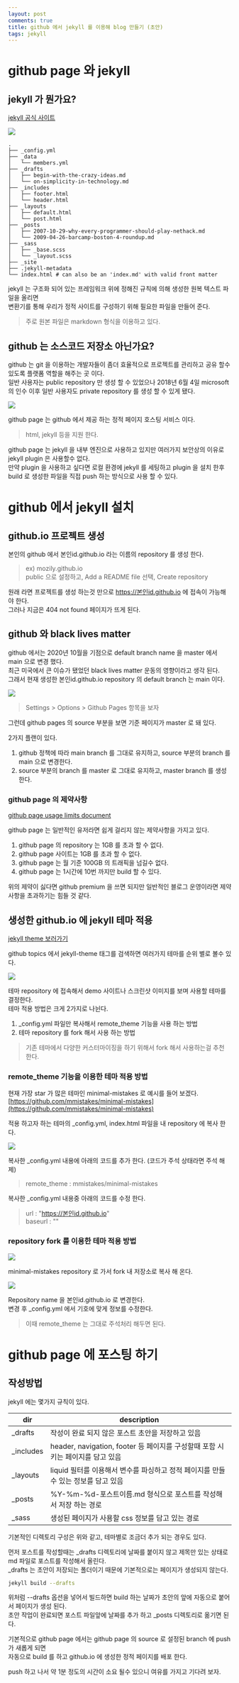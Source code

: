 ```yaml
---
layout: post
comments: true
title: github 에서 jekyll 를 이용해 blog 만들기 (초안)
tags: jekyll
---
```


# github page 와 jekyll

## jekyll 가 뭔가요?

[jekyll 공식 사이트](https://jekyllrb.com/)

![](https://drive.google.com/uc?export=download&id=16VWOGHeUE1jRhcUwglKENLFHuITUngaD)

```
.
├── _config.yml
├── _data
│   └── members.yml
├── _drafts
│   ├── begin-with-the-crazy-ideas.md
│   └── on-simplicity-in-technology.md
├── _includes
│   ├── footer.html
│   └── header.html
├── _layouts
│   ├── default.html
│   └── post.html
├── _posts
│   ├── 2007-10-29-why-every-programmer-should-play-nethack.md
│   └── 2009-04-26-barcamp-boston-4-roundup.md
├── _sass
│   ├── _base.scss
│   └── _layout.scss
├── _site
├── .jekyll-metadata
└── index.html # can also be an 'index.md' with valid front matter
```

jekyll 는 구조화 되어 있는 프레임워크 위에 정해진 규칙에 의해 생성한 원복 텍스트 파일을 올리면  
변환기를 통해 우리가 정적 사이트를 구성하기 위해 필요한 파일을 만들어 준다.  
> 주로 원본 파일은 markdown 형식을 이용하고 있다.  

## github 는 소스코드 저장소 아닌가요?

github 는 git 을 이용하는 개발자들이 좀더 효율적으로 프로젝트를 관리하고 공유 할수 있도록 플랫폼 역할을 해주는 곳 이다.  
일반 사용자는 public repository 만 생성 할 수 있었으나 2018년 6월 4일 microsoft 의 인수 이후 일반 사용자도 private repository 를 생성 할 수 있게 됐다.  

![](https://drive.google.com/uc?export=download&id=1UbGGIZQotOp1Pw8BgUCQOOBNlR0798Qj)

github page 는 github 에서 제공 하는 정적 페이지 호스팅 서비스 이다.  
> html, jekyll 등을 지원 한다.  

github page 는 jekyll 을 내부 엔진으로 사용하고 있지만 여러가지 보안상의 이유로 jekyll plugin 은 사용할수 없다.  
만약 plugin 을 사용하고 싶다면 로컬 환경에 jekyll 를 세팅하고 plugin 을 설치 한후  
build 로 생성한 파일을 직접 push 하는 방식으로 사용 할 수 있다.  

# github 에서 jekyll 설치

## github.io 프로젝트 생성

본인의 github 에서 본인id.github.io 라는 이름의 repository 를 생성 한다.  
> ex) mozily.github.io  
> public 으로 설정하고, Add a README file 선택, Create repository  

원래 라면 프로젝트를 생성 하는것 만으로 https://본인id.github.io 에 접속이 가능해야 한다.  
그러나 지금은 404 not found 페이지가 뜨게 된다.  

## github 와 black lives matter

github 에서는 2020년 10월을 기점으로 default branch name 을 master 에서 main 으로 변경 했다.    
최근 미국에서 큰 이슈가 됐었던 black lives matter 운동의 영향이라고 생각 된다.  
그래서 현재 생성한 본인id.github.io repository 의 default branch 는 main 이다.  

![](https://drive.google.com/uc?export=download&id=1zu8QmJ8sciBsfW3kt6RbQ9nwsrOXxFEB)
> Settings > Options > Github Pages 항목을 보자

그런데 github pages 의 source 부분을 보면 기준 페이지가 master 로 돼 있다.    

2가지 플랜이 있다.  
1. github 정책에 따라 main branch 를 그대로 유지하고, source 부분의 branch 를 main 으로 변경한다.    
2. source 부분의 branch 를 master 로 그대로 유지하고, master branch 를 생성한다.  

### github page 의 제약사항

[github page usage limits document](https://docs.github.com/en/free-pro-team@latest/github/working-with-github-pages/about-github-pages#usage-limits)

github page 는 일반적인 유저라면 쉽게 걸리지 않는 제약사항을 가지고 있다.  
1. github page 의 repository 는 1GB 를 초과 할 수 없다.  
2. github page 사이트는 1GB 를 초과 할 수 없다.  
3. github page 는 월 기준 100GB 의 트래픽을 넘길수 없다.  
4. github page 는 1시간에 10번 까지만 build 할 수 있다.  

위의 제약이 싫다면 github premium 을 쓰면 되지만 일반적인 블로그 운영이라면 제약사항을 초과하기는 힘들 것 같다.  

## 생성한 github.io 에 jekyll 테마 적용

[jekyll theme 보러가기](https://github.com/topics/jekyll-theme)

github topics 에서 jekyll-theme 태그를 검색하면 여러가지 테마를 순위 별로 볼수 있다.   

![](https://drive.google.com/uc?export=download&id=1B7Z8LAI2Pgj37o5_wRWSwiDcCZi-wU1w)

테마 repository 에 접속해서 demo 사이트나 스크린샷 이미지를 보며 사용할 테마를 결정한다.  
테마 적용 방법은 크게 2가지로 나뉜다.  
1. _config.yml 파일만 복사해서 remote_theme 기능을 사용 하는 방법  
2. 테마 repository 를 fork 해서 사용 하는 방법  
> 기존 테마에서 다양한 커스터마이징을 하기 위해서 fork 해서 사용하는걸 추천 한다.  

### remote_theme 기능을 이용한 테마 적용 방법

현재 가장 star 가 많은 테마인 minimal-mistakes 로 예시를 들어 보겠다.  
[https://github.com/mmistakes/minimal-mistakes](https://github.com/mmistakes/minimal-mistakes)

적용 하고자 하는 테마의 _config.yml, index.html 파일을 내 repository 에 복사 한다.    

![](https://drive.google.com/uc?export=download&id=1ws3ZLpojbN-HxRzeKuYhU4d2ycNaIz5c)

복사한 _config.yml 내용에 아래의 코드를 추가 한다. (코드가 주석 상태라면 주석 해제)  
> remote_theme : mmistakes/minimal-mistakes  

복사한 _config.yml 내용중 아래의 코드를 수정 한다.  
> url : "https://본인id.github.io"  
> baseurl : ""  

### repository fork 를 이용한 테마 적용 방법

![](https://drive.google.com/uc?export=download&id=1jh21IX0aFeOnPqMBfoR7ilO_ZmRe2Snv)

minimal-mistakes repository 로 가서 fork 내 저장소로 복사 해 온다.  

![](https://drive.google.com/uc?export=download&id=1F0EBWhlmB_VYQrA2Yt37OHKlJkUWrmy7)

Repository name 을 본인id.github.io 로 변경한다.  
변경 후 _config.yml 에서 기호에 맞게 정보를 수정한다.  
> 이때 remote_theme 는 그대로 주석처리 해두면 된다.

# github page 에 포스팅 하기

## 작성방법

jekyll 에는 몇가지 규칙이 있다.  

|dir|description|
|--|--|
|_drafts|작성이 완료 되지 않은 포스트 초안을 저장하고 있음|
|_includes|header, navigation, footer 등 페이지를 구성할때 포함 시키는 페이지를 담고 있음|
|_layouts|liquid 필터를 이용해서 변수를 파싱하고 정적 페이지를 만들수 있는 정보를 담고 있음|
|_posts|%Y-%m-%d-포스트이름.md 형식으로 포스트를 작성해서 저장 하는 경로|
|_sass|생성된 페이지가 사용할 css 정보를 담고 있는 경로|

기본적인 디렉토리 구성은 위와 같고, 테마별로 조금더 추가 되는 경우도 있다.  

먼저 포스트를 작성할때는 _drafts 디렉토리에 날짜를 붙이지 않고 제목만 있는 상태로 md 파일로 포스트를 작성해서 올린다.  
_drafts 는 초안이 저장되는 폴더이기 때문에 기본적으로는 페이지가 생성되지 않는다.  

```bash
jekyll build --drafts
```

위처럼 --drafts 옵션을 넣어서 빌드하면 build 하는 날짜가 초안의 앞에 자동으로 붙어서 페이지가 생성 된다.  
초안 작업이 완료되면 포스트 파일앞에 날짜를 추가 하고 _posts 디렉토리로 옮기면 된다.  

기본적으로 github page 에서는 github page 의 source 로 설정된 branch 에 push 가 새롭게 되면  
자동으로 build 를 하고 github.io 에 생성한 정적 페이지를 배포 한다.  

push 하고 나서 약 1분 정도의 시간이 소요 될수 있으니 여유를 가지고 기다려 보자.  